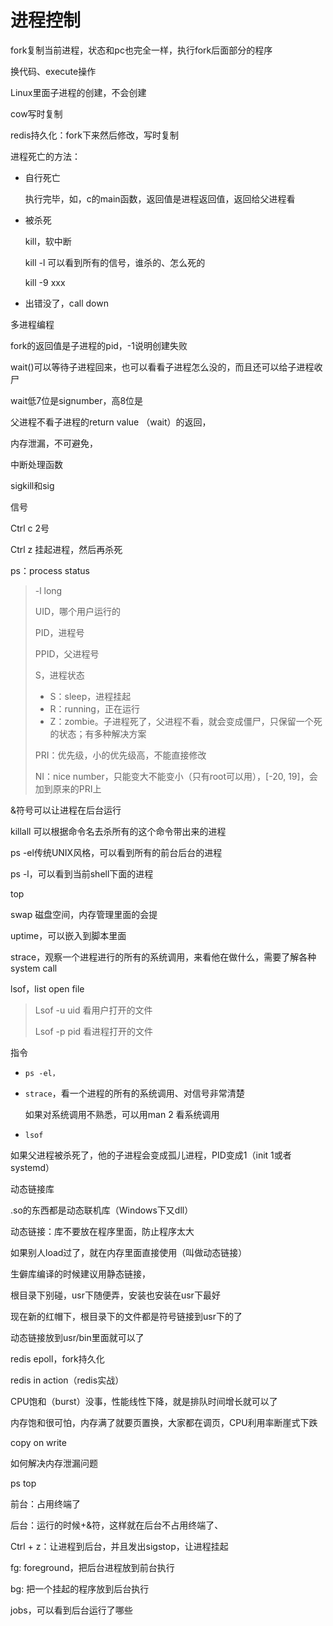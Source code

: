# 进程控制



fork复制当前进程，状态和pc也完全一样，执行fork后面部分的程序



换代码、execute操作



Linux里面子进程的创建，不会创建

cow写时复制



redis持久化：fork下来然后修改，写时复制



进程死亡的方法：

- 自行死亡

  执行完毕，如，c的main函数，返回值是进程返回值，返回给父进程看

- 被杀死

  kill，软中断

  kill -l 可以看到所有的信号，谁杀的、怎么死的

  kill -9 xxx

- 出错没了，call down



多进程编程



fork的返回值是子进程的pid，-1说明创建失败

wait()可以等待子进程回来，也可以看看子进程怎么没的，而且还可以给子进程收尸



wait低7位是signumber，高8位是

父进程不看子进程的return value （wait）的返回，



内存泄漏，不可避免，



中断处理函数



sigkill和sig



信号

Ctrl c 2号

Ctrl z 挂起进程，然后再杀死



ps：process status

> -l long
>
> UID，哪个用户运行的
>
> PID，进程号
>
> PPID，父进程号
>
> S，进程状态
>
> - S：sleep，进程挂起
> - R：running，正在运行
> - Z：zombie。子进程死了，父进程不看，就会变成僵尸，只保留一个死的状态；有多种解决方案
>
> PRI：优先级，小的优先级高，不能直接修改
>
> NI：nice number，只能变大不能变小（只有root可以用），[-20, 19]，会加到原来的PRI上



&符号可以让进程在后台运行



killall 可以根据命令名去杀所有的这个命令带出来的进程



ps -el传统UNIX风格，可以看到所有的前台后台的进程

ps -l，可以看到当前shell下面的进程



top 



swap 磁盘空间，内存管理里面的会提





uptime，可以嵌入到脚本里面

strace，观察一个进程进行的所有的系统调用，来看他在做什么，需要了解各种system call



lsof，list open file

> Lsof -u uid 看用户打开的文件
>
> Lsof -p pid 看进程打开的文件



指令

- `ps -el，`

- `strace`，看一个进程的所有的系统调用、对信号非常清楚

  如果对系统调用不熟悉，可以用man 2 看系统调用

- `lsof`





如果父进程被杀死了，他的子进程会变成孤儿进程，PID变成1（init 1或者systemd）



动态链接库

.so的东西都是动态联机库（Windows下又dll）



动态链接：库不要放在程序里面，防止程序太大

如果别人load过了，就在内存里面直接使用（叫做动态链接）



生僻库编译的时候建议用静态链接，



根目录下别碰，usr下随便弄，安装也安装在usr下最好

现在新的红帽下，根目录下的文件都是符号链接到usr下的了

动态链接放到usr/bin里面就可以了



redis epoll，fork持久化

redis in action（redis实战）





CPU饱和（burst）没事，性能线性下降，就是排队时间增长就可以了

内存饱和很可怕，内存满了就要页置换，大家都在调页，CPU利用率断崖式下跌



copy on write



如何解决内存泄漏问题



ps top









前台：占用终端了

后台：运行的时候+&符，这样就在后台不占用终端了、

Ctrl + z：让进程到后台，并且发出sigstop，让进程挂起

fg: foreground，把后台进程放到前台执行

bg: 把一个挂起的程序放到后台执行



jobs，可以看到后台运行了哪些



